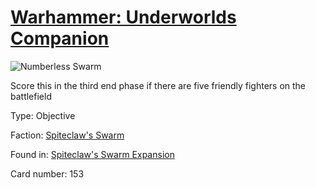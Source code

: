 # [Warhammer: Underworlds Companion](https://guidokessels.github.io/wh-underworlds)

  

![Numberless Swarm](https://warhammerunderworlds.com/wp-content/uploads/sites/6/2018/02/153_ENG.png)

Score this in the third end phase if there are five friendly fighters on the battlefield

Type: Objective

Faction: [Spiteclaw's Swarm](https://guidokessels.github.io/wh-underworlds/factions/spiteclaws-swarm)

Found in: [Spiteclaw's Swarm Expansion](https://guidokessels.github.io/wh-underworlds/locations/spiteclaws-swarm-expansion)

Card number: 153
